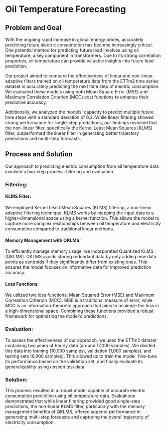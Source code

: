 # Oil Temperature Forecasting 

## Problem and Goal 

With the ongoing rapid increase in global energy prices, accurately predicting future electric consumption has become increasingly critical. One potential method for predicting future load involves using oil temperature, a key component in transformers. Due to its strong correlation properties, oil temperature can provide valuable insights into future load prediction.

Our project aimed to compare the effectiveness of linear and non-linear adaptive filters trained on oil temperature data from the ETTm2 time series dataset in accurately predicting the next time step of electric consumption. We evaluated these models using both Mean Square Error (MSE) and Maximum Correlation Criterion (MCC) cost functions to enhance their predictive accuracy.

Additionally, we analyzed the models' capacity to predict multiple future time steps with a standard deviation of 0.2. While linear filtering showed strong performance for single-step predictions, our findings revealed that the non-linear filter, specifically the Kernel Least Mean Squares (KLMS) filter, outperformed the linear filter in generating better trajectory predictions and multi-step forecasts.

## Process and Solution 

Our approach to predicting electric consumption from oil temperature data involved a two-step process: filtering and evaluation.

### Filtering:

#### KLMS Filter: 
We employed Kernel Least Mean Squares (KLMS) filtering, a non-linear adaptive filtering technique. KLMS works by mapping the input data to a higher-dimensional space using a kernel function. This allows the model to capture more complex relationships between oil temperature and electricity consumption compared to traditional linear methods.

#### Memory Management with QKLMS:  
To efficiently manage memory usage, we incorporated Quantized KLMS (QKLMS). QKLMS avoids storing redundant data by only adding new data points as centroids if they significantly differ from existing ones. This ensures the model focuses on informative data for improved prediction accuracy.

#### Loss Functions: 
We utilized two loss functions: Mean Squared Error (MSE) and Maximum Correlation Criterion (MCC).  MSE is a traditional measure of error, while MCC is an information-theoretic approach that aims to minimize the loss in a high-dimensional space. Combining these functions provided a robust framework for optimizing the model's predictions.

### Evaluation:

To assess the effectiveness of our approach, we used the ETTm2 dataset containing two years of hourly data (around 17,000 samples). We divided this data into training (10,000 samples), validation (1,000 samples), and testing sets (6,000 samples). This allowed us to train the model, fine-tune its performance based on the validation set, and finally evaluate its generalizability using unseen test data.

### Solution:

This process resulted in a robust model capable of accurate electric consumption prediction using oil temperature data. Evaluations demonstrated that while linear filtering provided good single-step predictions, the non-linear KLMS filter, particularly with the memory management benefits of QKLMS, offered superior performance in generating multi-step forecasts and capturing the overall trajectory of electricity consumption.
